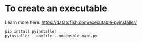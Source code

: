 # To create an executable

Learn more here: https://datatofish.com/executable-pyinstaller/
```
pip install pyinstaller
pyinstaller --onefile --noconsole main.py
```

